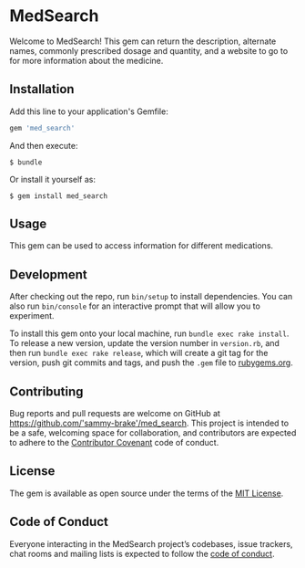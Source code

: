 # MedSearch

Welcome to MedSearch!  This gem can return the description, alternate names, commonly prescribed dosage and quantity, and a website to go to for more information about the medicine.  
## Installation

Add this line to your application's Gemfile:

```ruby
gem 'med_search'
```

And then execute:

    $ bundle

Or install it yourself as:

    $ gem install med_search

## Usage

This gem can be used to access information for different medications.

## Development

After checking out the repo, run `bin/setup` to install dependencies. You can also run `bin/console` for an interactive prompt that will allow you to experiment.

To install this gem onto your local machine, run `bundle exec rake install`. To release a new version, update the version number in `version.rb`, and then run `bundle exec rake release`, which will create a git tag for the version, push git commits and tags, and push the `.gem` file to [rubygems.org](https://rubygems.org).

## Contributing

Bug reports and pull requests are welcome on GitHub at https://github.com/'sammy-brake'/med_search. This project is intended to be a safe, welcoming space for collaboration, and contributors are expected to adhere to the [Contributor Covenant](http://contributor-covenant.org) code of conduct.

## License

The gem is available as open source under the terms of the [MIT License](https://opensource.org/licenses/MIT).

## Code of Conduct

Everyone interacting in the MedSearch project’s codebases, issue trackers, chat rooms and mailing lists is expected to follow the [code of conduct](https://github.com/'sammy-brake'/med_search/blob/master/CODE_OF_CONDUCT.md).
